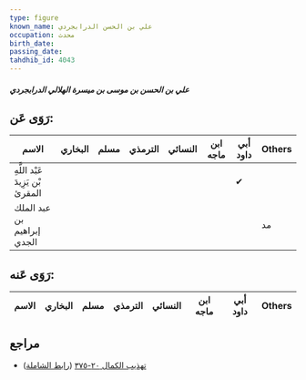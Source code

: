 ```yaml
---
type: figure
known_name: علي بن الحسن الدرابجردي
occupation: محدث
birth_date:
passing_date:
tahdhib_id: 4043
---
```

##### علي بن الحسن بن موسى بن ميسرة الهلالي الدرابجردي

## رَوَى عَن:
| الاسم                            | البخاري | مسلم | الترمذي | النسائي | ابن ماجه | أبي داود | Others |
| -------------------------------- | ------- | ---- | ------- | ------- | -------- | -------- | ------ |
| عَبْد اللَّهِ بْن يَزِيدَ المقرئ |         |      |         |         |          | ✔        |        |
| عبد الملك بن إبراهيم الجدي       |         |      |         |         |          |          | مد     |
## رَوَى عَنه:
| الاسم | البخاري | مسلم | الترمذي | النسائي | ابن ماجه | أبي داود | Others |
| ----- | ------- | ---- | ------- | ------- | -------- | -------- | ------ |
## مراجع
- [تهذيب الكمال ٢٠-٣٧٥](obsidian://open?vault=Tahdhib-al-Kamal&file=Figures/٤٠٤٣-علي%20بن%20الحسن%20بن%20موسى%20بن%20ميسرة%20الهلالي%20الدرابجردي) ([رابط الشاملة](https://shamela.ws/book/3722/10505))